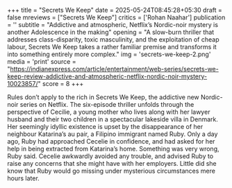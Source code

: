 +++
title = "Secrets We Keep"
date = 2025-05-24T08:45:28+05:30
draft = false
mreviews = ["Secrets We Keep"]
critics = ['Rohan Naahar']
publication = ''
subtitle = "Addictive and atmospheric, Netflix’s Nordic-noir mystery is another Adolescence in the making"
opening = "A slow-burn thriller that addresses class-disparity, toxic masculinity, and the exploitation of cheap labour, Secrets We Keep takes a rather familiar premise and transforms it into something entirely more complex."
img = 'secrets-we-keep-2.png'
media = 'print'
source = "https://indianexpress.com/article/entertainment/web-series/secrets-we-keep-review-addictive-and-atmospheric-netflix-nordic-noir-mystery-10023857/"
score = 8
+++

Rules don’t apply to the rich in Secrets We Keep, the addictive new Nordic-noir series on Netflix. The six-episode thriller unfolds through the perspective of Cecilie, a young mother who lives along with her lawyer husband and their two children in a spectacular lakeside villa in Denmark. Her seemingly idyllic existence is upset by the disappearance of her neighbour Katarina’s au pair, a Filipino immigrant named Ruby. Only a day ago, Ruby had approached Cecelie in confidence, and had asked for her help in being extracted from Katarina’s home. Something was very wrong, Ruby said. Cecelie awkwardly avoided any trouble, and advised Ruby to raise any concerns that she might have with her employers. Little did she know that Ruby would go missing under mysterious circumstances mere hours later.
